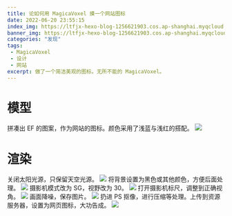 ```yaml
---
title: 论如何用 MagicaVoxel 摸一个网站图标
date: 2022-06-20 23:55:15
index_img: https://ltfjx-hexo-blog-1256621903.cos.ap-shanghai.myqcloud.com/blog_pic/220620_1/202206202359208.jpg
banner_img: https://ltfjx-hexo-blog-1256621903.cos.ap-shanghai.myqcloud.com/blog_pic/220620_1/202206210031692.png
categories: "发现"
tags:
 - MagicaVoxel
 - 设计
 - 网站
excerpt: 做了一个简洁美观的图标。无所不能的 MagicaVoxel。
---
```

# 模型
拼凑出 EF 的图案，作为网站的图标。颜色采用了浅蓝与浅红的搭配。
![](https://ltfjx-hexo-blog-1256621903.cos.ap-shanghai.myqcloud.com/blog_pic/220620_1/202206210002743.png)
# 渲染
关闭太阳光源，只保留天空光源。
![](https://ltfjx-hexo-blog-1256621903.cos.ap-shanghai.myqcloud.com/blog_pic/220620_1/202206210004411.png)
将背景设置为黑色或其他颜色，方便后面处理。
![](https://ltfjx-hexo-blog-1256621903.cos.ap-shanghai.myqcloud.com/blog_pic/220620_1/202206210004145.png)
摄影机模式改为 SG，视野改为 30。
![](https://ltfjx-hexo-blog-1256621903.cos.ap-shanghai.myqcloud.com/blog_pic/220620_1/202206210007180.png)
打开摄影机标尺，调整到正确视角。
![](https://ltfjx-hexo-blog-1256621903.cos.ap-shanghai.myqcloud.com/blog_pic/220620_1/202206210009704.png)
画面降噪，保存图片。
![](https://ltfjx-hexo-blog-1256621903.cos.ap-shanghai.myqcloud.com/blog_pic/220620_1/202206210010991.png)
扔进 PS 抠像，进行压缩等处理。上传到资源服务器，设置为网页图标，大功告成。
![](https://ltfjx-hexo-blog-1256621903.cos.ap-shanghai.myqcloud.com/blog_pic/220620_1/202206210013839.png)